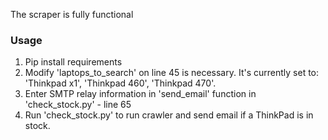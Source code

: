 The scraper is fully functional

### Usage    
1. Pip install requirements    
2. Modify 'laptops_to_search' on line 45 is necessary. It's currently set to: 'Thinkpad x1', 'Thinkpad 460', 'Thinkpad 470'. 
3. Enter SMTP relay information in 'send_email' function in 'check_stock.py' - line 65    
4. Run 'check_stock.py' to run crawler and send email if a ThinkPad is in stock.   